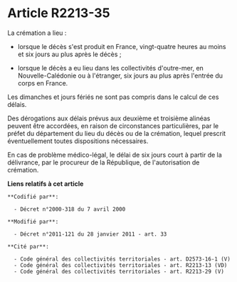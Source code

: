 # Article R2213-35

La crémation a lieu :

- lorsque le décès s'est produit en France, vingt-quatre heures au moins et six jours au plus après le décès ;

- lorsque le décès a eu lieu dans les collectivités d'outre-mer, en Nouvelle-Calédonie ou à l'étranger, six jours au plus
après l'entrée du corps en France.

Les dimanches et jours fériés ne sont pas compris dans le calcul de ces délais.

Des dérogations aux délais prévus aux deuxième et troisième alinéas peuvent être accordées, en raison de circonstances
particulières, par le préfet du département du lieu du décès ou de la crémation, lequel prescrit éventuellement toutes
dispositions nécessaires.

En cas de problème médico-légal, le délai de six jours court à partir de la délivrance, par le procureur de la République, de
l'autorisation de crémation.

**Liens relatifs à cet article**

	**Codifié par**:

	  - Décret n°2000-318 du 7 avril 2000

	**Modifié par**:

	  - Décret n°2011-121 du 28 janvier 2011 - art. 33

	**Cité par**:

	  - Code général des collectivités territoriales - art. D2573-16-1 (V)
	  - Code général des collectivités territoriales - art. R2213-13 (VD)
	  - Code général des collectivités territoriales - art. R2213-29 (V)
